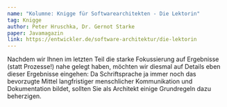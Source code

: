 ```yaml
---
name: "Kolumne: Knigge für Softwarearchitekten - Die Lektorin"
tag: Knigge
author: Peter Hruschka, Dr. Gernot Starke
paper: Javamagazin
link: https://entwickler.de/software-architektur/die-lektorin
---
```

Nachdem wir Ihnen im letzten Teil die starke Fokussierung auf Ergebnisse (statt Prozesse!) nahe gelegt haben,
möchten wir diesmal auf Details eben dieser Ergebnisse eingehen: Da Schriftsprache ja immer noch das bevorzugte Mittel 
langfristiger menschlicher Kommunikation und Dokumentation bildet, sollten Sie als Architekt einige Grundregeln 
dazu beherzigen.




